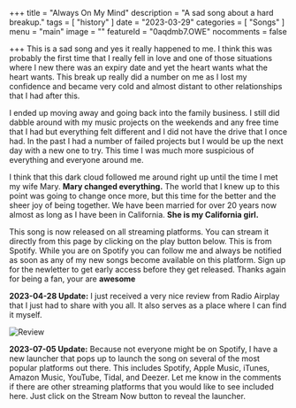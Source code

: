 +++
title = "Always On My Mind"
description = "A sad song about a hard breakup."
tags =  [
    "history"
]
date = "2023-03-29"
categories = [
    "Songs"
]
menu = "main"
image = ""
featureId = "0aqdmb7.OWE"
nocomments = false

+++
This is a sad song and yes it really happened to me.  I think this was probably the first time that I really fell in love and one of those situations where I new there was an expiry date and yet the heart wants what the heart wants.  This break up really did a number on me as I lost my confidence and became very cold and almost distant to other relationships that I had after this.

I ended up moving away and going back into the family business.  I still did dabble around with my music projects on the weekends and any free time that I had but everything felt different and I did not have the drive that I once had.  In the past I had a number of failed projects but I would be up the next day with a new one to try.  This time I was much more suspicious of everything and everyone around me.

I think that this dark cloud followed me around right up until the time I met my wife Mary.  **Mary changed everything.**  The world that I knew up to this point was going to change once more, but this time for the better and the sheer joy of being together.  We have been married for over 20 years now almost as long as I have been in California.  **She is my California girl.**

This song is now released on all streaming platforms.  You can stream it directly from this page by clicking on the play button below.  This is from Spotify.  While you are on Spotify you can follow me and always be notified as soon as any of my new songs become available on this platform.  Sign up for the newletter to get early access before they get released. Thanks again for being a fan, your are **awesome**

**2023-04-28 Update:** I just received a very nice review from Radio Airplay that I just had to share with you all.  It also serves as a place where I can find it myself.

![Review](/images/Review_AlwaysOnMyMind.png)

**2023-07-05 Update:** Because not everyone might be on Spotify, I have a new launcher that pops up to launch the song on several of the most popular platforms out there.  This includes Spotify, Apple Music, iTunes, Amazon Music, YouTube, Tidal, and Deezer.  Let me know in the comments if there are other streaming platforms that you would like to see included here.  Just click on the Stream Now button to reveal the launcher.



